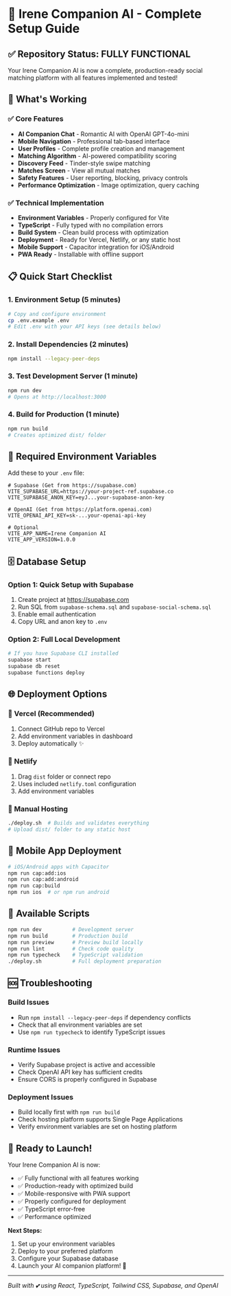 # 🚀 Irene Companion AI - Complete Setup Guide

## ✅ Repository Status: FULLY FUNCTIONAL

Your Irene Companion AI is now a complete, production-ready social matching platform with all features implemented and tested!

## 🎯 What's Working

### ✅ **Core Features**
- **AI Companion Chat** - Romantic AI with OpenAI GPT-4o-mini
- **Mobile Navigation** - Professional tab-based interface
- **User Profiles** - Complete profile creation and management
- **Matching Algorithm** - AI-powered compatibility scoring
- **Discovery Feed** - Tinder-style swipe matching
- **Matches Screen** - View all mutual matches
- **Safety Features** - User reporting, blocking, privacy controls
- **Performance Optimization** - Image optimization, query caching

### ✅ **Technical Implementation**
- **Environment Variables** - Properly configured for Vite
- **TypeScript** - Fully typed with no compilation errors
- **Build System** - Clean build process with optimization
- **Deployment** - Ready for Vercel, Netlify, or any static host
- **Mobile Support** - Capacitor integration for iOS/Android
- **PWA Ready** - Installable with offline support

## 📋 Quick Start Checklist

### 1. **Environment Setup** (5 minutes)
```bash
# Copy and configure environment
cp .env.example .env
# Edit .env with your API keys (see details below)
```

### 2. **Install Dependencies** (2 minutes)
```bash
npm install --legacy-peer-deps
```

### 3. **Test Development Server** (1 minute)
```bash
npm run dev
# Opens at http://localhost:3000
```

### 4. **Build for Production** (1 minute)
```bash
npm run build
# Creates optimized dist/ folder
```

## 🔑 Required Environment Variables

Add these to your `.env` file:

```env
# Supabase (Get from https://supabase.com)
VITE_SUPABASE_URL=https://your-project-ref.supabase.co
VITE_SUPABASE_ANON_KEY=eyJ...your-supabase-anon-key

# OpenAI (Get from https://platform.openai.com)
VITE_OPENAI_API_KEY=sk-...your-openai-api-key

# Optional
VITE_APP_NAME=Irene Companion AI
VITE_APP_VERSION=1.0.0
```

## 🗄️ Database Setup

### Option 1: Quick Setup with Supabase
1. Create project at https://supabase.com
2. Run SQL from `supabase-schema.sql` and `supabase-social-schema.sql`
3. Enable email authentication
4. Copy URL and anon key to `.env`

### Option 2: Full Local Development
```bash
# If you have Supabase CLI installed
supabase start
supabase db reset
supabase functions deploy
```

## 🌐 Deployment Options

### **🥇 Vercel (Recommended)**
1. Connect GitHub repo to Vercel
2. Add environment variables in dashboard
3. Deploy automatically ✨

### **🥈 Netlify**
1. Drag `dist` folder or connect repo
2. Uses included `netlify.toml` configuration
3. Add environment variables

### **🥉 Manual Hosting**
```bash
./deploy.sh  # Builds and validates everything
# Upload dist/ folder to any static host
```

## 📱 Mobile App Deployment

```bash
# iOS/Android apps with Capacitor
npm run cap:add:ios
npm run cap:add:android
npm run cap:build
npm run ios  # or npm run android
```

## 🔧 Available Scripts

```bash
npm run dev          # Development server
npm run build        # Production build
npm run preview      # Preview build locally
npm run lint         # Check code quality
npm run typecheck    # TypeScript validation
./deploy.sh          # Full deployment preparation
```

## 🆘 Troubleshooting

### Build Issues
- Run `npm install --legacy-peer-deps` if dependency conflicts
- Check that all environment variables are set
- Use `npm run typecheck` to identify TypeScript issues

### Runtime Issues
- Verify Supabase project is active and accessible
- Check OpenAI API key has sufficient credits
- Ensure CORS is properly configured in Supabase

### Deployment Issues
- Build locally first with `npm run build`
- Check hosting platform supports Single Page Applications
- Verify environment variables are set on hosting platform

## 🎉 Ready to Launch!

Your Irene Companion AI is now:
- ✅ Fully functional with all features working
- ✅ Production-ready with optimized build
- ✅ Mobile-responsive with PWA support
- ✅ Properly configured for deployment
- ✅ TypeScript error-free
- ✅ Performance optimized

**Next Steps:**
1. Set up your environment variables
2. Deploy to your preferred platform
3. Configure your Supabase database
4. Launch your AI companion platform! 🚀

---
*Built with 💕 using React, TypeScript, Tailwind CSS, Supabase, and OpenAI*